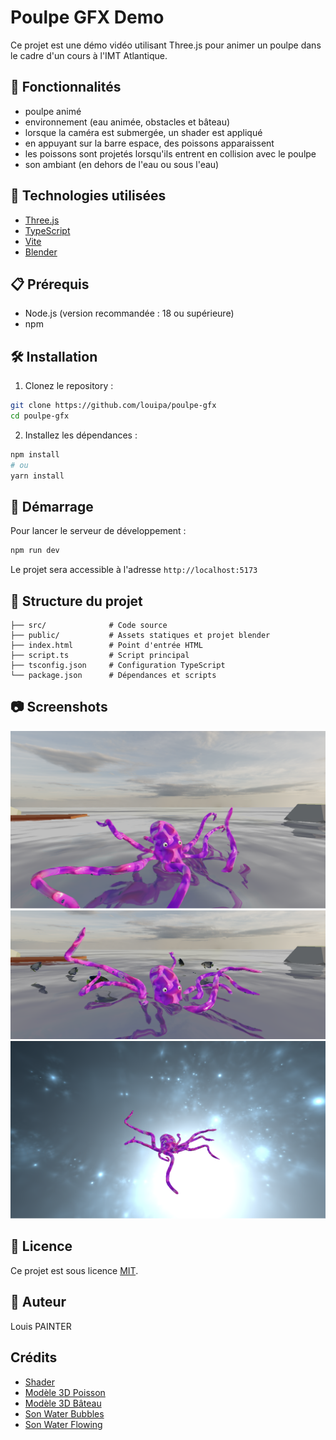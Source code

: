 # Poulpe GFX Demo

Ce projet est une démo vidéo utilisant Three.js pour animer un poulpe dans le cadre d'un cours à l'IMT Atlantique.

## 🐙 Fonctionnalités

- poulpe animé
- environnement (eau animée, obstacles et bâteau)
- lorsque la caméra est submergée, un shader est appliqué
- en appuyant sur la barre espace, des poissons apparaissent
- les poissons sont projetés lorsqu'ils entrent en collision avec le poulpe
- son ambiant (en dehors de l'eau ou sous l'eau)

## 🚀 Technologies utilisées

- [Three.js](https://threejs.org/)
- [TypeScript](https://www.typescriptlang.org/)
- [Vite](https://vitejs.dev/)
- [Blender](https://www.blender.org/)

## 📋 Prérequis

- Node.js (version recommandée : 18 ou supérieure)
- npm

## 🛠️ Installation

1. Clonez le repository :

```bash
git clone https://github.com/louipa/poulpe-gfx
cd poulpe-gfx
```

2. Installez les dépendances :

```bash
npm install
# ou
yarn install
```

## 🚀 Démarrage

Pour lancer le serveur de développement :

```bash
npm run dev
```

Le projet sera accessible à l'adresse `http://localhost:5173`

## 📁 Structure du projet

```
├── src/              # Code source
├── public/           # Assets statiques et projet blender
├── index.html        # Point d'entrée HTML
├── script.ts         # Script principal
├── tsconfig.json     # Configuration TypeScript
└── package.json      # Dépendances et scripts
```

## 📷 Screenshots

![Pieuvre](/screenshots/octopus.png)
![Pieuvre avec les poissons](/screenshots/fish.png)
![Pieuvre sous l'eau](/screenshots/underwater.png)

## 📝 Licence

Ce projet est sous licence [MIT](LICENSE.md).

## 👥 Auteur

Louis PAINTER

## Crédits

- [Shader](https://www.shadertoy.com/view/ltycRm)
- [Modèle 3D Poisson](https://www.turbosquid.com/3d-models/fish-max-free/1126988)
- [Modèle 3D Bâteau](https://www.turbosquid.com/3d-models/3d-cartoon-ship-model-1745776)
- [Son Water Bubbles](https://pixabay.com/sound-effects/water-bubbles-257594/)
- [Son Water Flowing](https://pixabay.com/sound-effects/water-flowing-sound-327661/)
